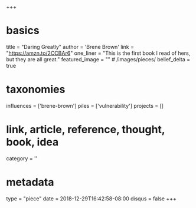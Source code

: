 +++
# basics
title     		 = "Daring Greatly"
author    		 = 'Brene Brown'
link      		 = "https://amzn.to/2CCBAr6"
one_liner 		 = "This is the first book I read of hers, but they are all great."
featured_image = "" # /images/pieces/
belief_delta	 = true

# taxonomies
influences		 = ['brene-brown']
piles     		 = ['vulnerability']
projects			 = []

# link, article, reference, thought, book, idea
category  		 = '' 

# metadata
type	    		 = "piece"
date      		 = 2018-12-29T16:42:58-08:00
disqus    		 = false
+++

